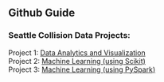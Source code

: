 ## Github Guide

### Seattle Collision Data Projects: 
Project 1: <a href="https://github.com/varungrewal/Data-Analytics-Visualization">Data Analytics and Visualization</a>              
Project 2: <a href="https://github.com/varungrewal/Machine-Learning-using-Scikit-">Machine Learning (using Scikit) </a>     
Project 3: <a href="https://github.com/varungrewal/Machine-Learning-using-PySpark-">Machine Learning (using PySpark) </a>      
